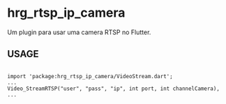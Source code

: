 # hrg_rtsp_ip_camera

Um plugin para usar uma camera RTSP no Flutter.

## USAGE

```

import 'package:hrg_rtsp_ip_camera/VideoStream.dart';
...
Video_StreamRTSP("user", "pass", "ip", int port, int channelCamera),
...

```
